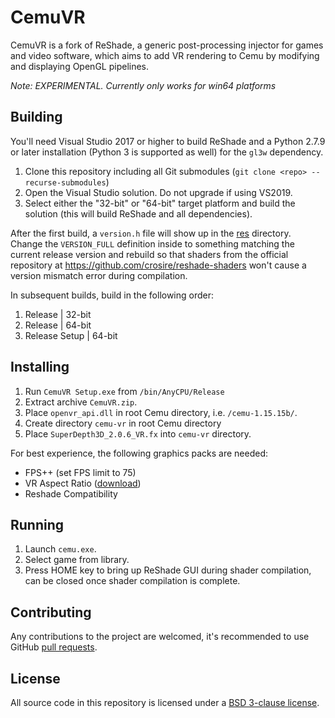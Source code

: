 CemuVR
=======
CemuVR is a fork of ReShade, a generic post-processing injector for games and video software, which aims to add VR rendering to Cemu by modifying and displaying OpenGL pipelines.

*Note: EXPERIMENTAL. Currently only works for win64 platforms*

## Building

You'll need Visual Studio 2017 or higher to build ReShade and a Python 2.7.9 or later installation (Python 3 is supported as well) for the `gl3w` dependency.

1. Clone this repository including all Git submodules (`git clone <repo> --recurse-submodules`)
2. Open the Visual Studio solution. Do not upgrade if using VS2019.
3. Select either the "32-bit" or "64-bit" target platform and build the solution (this will build ReShade and all dependencies).

After the first build, a `version.h` file will show up in the [res](/res) directory. Change the `VERSION_FULL` definition inside to something matching the current release version and rebuild so that shaders from the official repository at https://github.com/crosire/reshade-shaders won't cause a version mismatch error during compilation.

In subsequent builds, build in the following order:

1. Release | 32-bit
2. Release | 64-bit
3. Release Setup | 64-bit

## Installing

1. Run `CemuVR Setup.exe` from `/bin/AnyCPU/Release`
2. Extract archive `CemuVR.zip`.
3. Place `openvr_api.dll` in root Cemu directory, i.e. `/cemu-1.15.15b/`.
4. Create directory `cemu-vr` in root Cemu directory
5. Place `SuperDepth3D_2.0.6_VR.fx` into `cemu-vr` directory.

For best experience, the following graphics packs are needed:
* FPS++ (set FPS limit to 75)
* VR Aspect Ratio ([download](https://www.youtube.com/redirect?q=https%3A%2F%2Fcdn.discordapp.com%2Fattachments%2F356187763139280896%2F572156657350606860%2FBreathOfTheWild_VRAspectRatio.zip&redir_token=mxGwKxg0MGcwq9eWXeYw4anFSuZ8MTU3MDY2NzU5NUAxNTcwNTgxMTk1&v=CvrjNLsGQZI&event=video_description))
* Reshade Compatibility

## Running

1. Launch `cemu.exe`.
2. Select game from library.
3. Press HOME key to bring up ReShade GUI during shader compilation, can be closed once shader compilation is complete.

## Contributing

Any contributions to the project are welcomed, it's recommended to use GitHub [pull requests](https://help.github.com/articles/using-pull-requests/).

## License

All source code in this repository is licensed under a [BSD 3-clause license](LICENSE.md).
